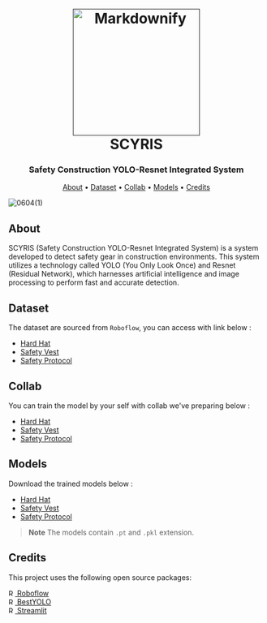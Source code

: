 
<h1 align="center">
  <br>
  <a href=""><img src="https://github.com/bidjoe7/Deployment-BestYOLO/assets/132433948/bc8ef9e8-6a3a-4195-9e34-ef4b96c5af3b" alt="Markdownify" width="250"></a>
  <br>
  SCYRIS
  <br>
<h3 align="center">Safety Construction YOLO-Resnet Integrated System</h3>
</h1>



<p align="center">
  <a href="#About">About</a> •
  <a href="#Dataset">Dataset</a> •
  <a href="#Collab">Collab</a> •
  <a href="#Models">Models</a> •
  <a href="#Credits">Credits</a>
</p>

![0604(1)](https://github.com/bidjoe7/Deployment-BestYOLO/assets/132433948/4b0776d8-d11c-43fa-86cc-9fc4f06060c1)

## About

SCYRIS (Safety Construction YOLO-Resnet Integrated System) is a system developed to detect safety gear in construction environments. This system utilizes a technology called YOLO (You Only Look Once) and Resnet (Residual Network), which harnesses artificial intelligence and image processing to perform fast and accurate detection.

## Dataset

The dataset are sourced from `Roboflow`, you can access with link below :
<br>
- [Hard Hat](https://universe.roboflow.com/joseph-nelson/hard-hat-workers/model/13)
- [Safety Vest](https://universe.roboflow.com/ds/hWShI05PNB?key=3KTOKIOY8W)
- [Safety Protocol](https://universe.roboflow.com/saurabh-vowh4/safety-protocol)

## Collab

You can train the model by your self with collab we've preparing below :
<br>

- [Hard Hat](https://colab.research.google.com/drive/17gPm4mht2L5FwxzA-dKpW3RX8VJWvTJ2?usp=sharing)
- [Safety Vest](https://colab.research.google.com/drive/1CnnIm_ahdVi4PoD_WvZwThZ3EEDDZicA?usp=sharing)
- [Safety Protocol](https://colab.research.google.com/drive/1P1FXiOSulVQ7np33bOMM7s6ZYtGv7yee?usp=sharing)

## Models

Download the trained models below :
<br>
- [Hard Hat](https://huggingface.co/BIDJOE/Hard-Hat-100E/tree/main)
- [Safety Vest]()
- [Safety Protocol](https://huggingface.co/BIDJOE/Safety-Protocol-100E/tree/main)

> **Note**
> The models contain `.pt` and `.pkl` extension.

## Credits

This project uses the following open source packages:

<a href="https://roboflow.com/" ><img src="https://user-images.githubusercontent.com/132433948/243157818-ef372637-9336-445a-8878-e6e7dcee413a.png" alt="Roboflow" width="13"> Roboflow</a>
<br>
<a href="https://github.com/WangRongsheng/BestYOLO/" ><img src="https://user-images.githubusercontent.com/132433948/243158168-9c122445-0077-446f-9200-35d21f4adcd4.png" alt="Roboflow" width="13"> BestYOLO</a>
<br>
<a href="https://streamlit.io/" ><img src="https://user-images.githubusercontent.com/132433948/243158560-2bfed960-e925-43d1-b516-fc3043f93bc4.png" alt="Roboflow" width="13"> Streamlit</a>



<!-- ## Support

<a href="https://www.buymeacoffee.com/5Zn8Xh3l9" target="_blank"><img src="https://www.buymeacoffee.com/assets/img/custom_images/purple_img.png" alt="Buy Me A Coffee" style="height: 41px !important;width: 174px !important;box-shadow: 0px 3px 2px 0px rgba(190, 190, 190, 0.5) !important;-webkit-box-shadow: 0px 3px 2px 0px rgba(190, 190, 190, 0.5) !important;" ></a>

<p>Or</p> 

<a href="https://www.patreon.com/amitmerchant">
	<img src="https://c5.patreon.com/external/logo/become_a_patron_button@2x.png" width="160">
</a>
 -->


